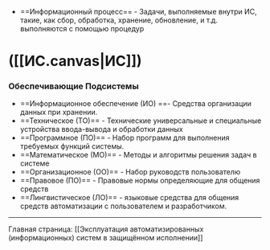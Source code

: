+ ==Информационный процесс== - Задачи, выполняемые внутри ИС, такие, как сбор, обработка, хранение, обновление, и т.д. выполняются с помощью процедур

# ([[ИС.canvas|ИС]])

### Обеспечивающие Подсистемы
+ ==Информационное обеспечение (ИО) ==- Средства организации данных при хранении.
+ ==Техническое (ТО)== - Технические универсальные и специальные устройства ввода-вывода и обработки данных
+ ==Программное (ПО)== - Набор программ для выполнения требуемых функций системы.
+ ==Математическое (МО)== - Методы и алгоритмы решения задач в системе
+ ==Организационное (ОО)== - Набор руководств пользователю
+ ==Правовое (ПО)== - Правовые нормы определяющие для общения средств
+ ==Лингвистическое (ЛО)== - языковые средства для общения средств автоматизации с пользователем и разработчиком.


-----

Главная страница:
[[Эксплуатация автоматизированных (информационных) систем в защищённом исполнении]]